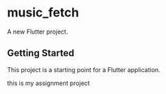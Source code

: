 # music_fetch

A new Flutter project.

## Getting Started

This project is a starting point for a Flutter application.

this is my assignment project
